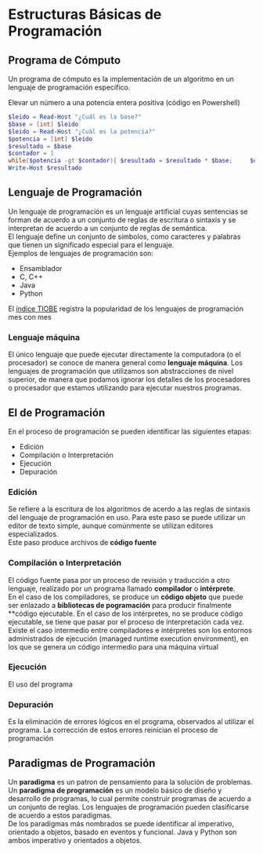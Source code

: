 # Estructuras Básicas de Programación


## Programa de Cómputo
Un programa de cómputo es la implementación de un algoritmo en un lenguaje de programación específico.

Elevar un número a una potencia entera positiva (código en Powershell)
```powershell
$leido = Read-Host "¿Cuál es la base?"
$base = [int] $leido
$leido = Read-Host "¿Cuál es la potencia?"
$potencia = [int] $leido
$resultado = $base
$contador = 1
while($potencia -gt $contador){ $resultado = $resultado * $base;     $contador = $contador + 1}
Write-Host $resultado
``` 

## Lenguaje de Programación
Un lenguaje de programación es un lenguaje artificial cuyas sentencias se forman de acuerdo a un conjunto de reglas de escritura o sintaxis y se interpretan de acuerdo a un conjunto de reglas de semántica.   
El lenguaje define un conjunto de símbolos, como caracteres y palabras que tienen un significado especial para el lenguaje.   
Ejemplos de lenguajes de programación son:
- Ensamblador
- C, C++
- Java
- Python

El [índice TIOBE](https://www.tiobe.com/tiobe-index/) registra la popularidad de los lenguajes de programación mes con mes

### Lenguaje máquina
El único lenguaje que puede ejecutar directamente la computadora (o el procesador) se conoce de manera general como **lenguaje máquina**. Los lenguajes de programación que utilizamos son abstracciones de nivel superior, de manera que podamos ignorar los detalles de los procesadores o procesador que estamos utilizando para ejecutar nuestros programas.

## El de Programación
En el proceso de programación se pueden identificar las siguientes etapas:
- Edición
- Compilación o Interpretación
- Ejecución
- Depuración

### Edición
Se refiere a la escritura de los algoritmos de acerdo a las reglas de sintaxis del lenguaje de programación en uso. Para este paso se puede utilizar un editor de texto simple, aunque comúnmente se utilizan editores especializados.   
Este paso produce archivos de **código fuente**

### Compilación o Interpretación
El código fuente pasa por un proceso de revisión y traducción a otro lenguaje, realizado por un programa llamado **compilador** o **intérprete**.  
En el caso de los compiladores, se produce un **código objeto** que puede ser enlazado a **bibliotecas de pogramación** para producir finalmente **código ejecutable.
En el caso de los intérpretes, no se produce código ejecutable, se tiene que pasar por el proceso de interpretación cada vez.
Existe el caso intermedio entre compiladores e intérpretes son los entornos administrados de ejecución (managed runtime execution environment), en los que se genera un código intermedio para una máquina virtual 

### Ejecución
El uso del programa

### Depuración
Es la eliminación de errores lógicos en el programa, observados al utilizar el programa. La corrección de estos errores reinician el proceso de programación

## Paradigmas de Programación
Un **paradigma** es un patron de pensamiento para la solución de problemas. 
Un **paradigma de programación** es un modelo básico de diseño y desarrollo de programas, lo cual permite construir programas de acuerdo a un conjunto de reglas.
Los lenguajes de programación pueden clasificarse de acuerdo a estos paradigmas.  
De los paradigmas más nombrados se puede identificar al imperativo, orientado a objetos, basado en eventos y funcional.
Java y Python son ambos imperativo y orientados a objetos.
 

